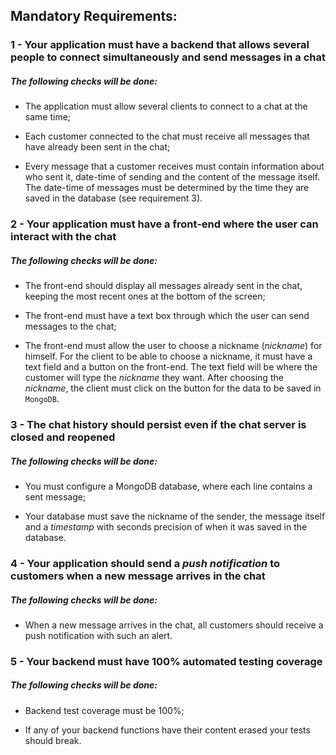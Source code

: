 ## Mandatory Requirements:

### 1 - Your application must have a backend that allows several people to connect simultaneously and send messages in a chat

##### The following checks will be done:

- The application must allow several clients to connect to a chat at the same time;

- Each customer connected to the chat must receive all messages that have already been sent in the chat;

- Every message that a customer receives must contain information about who sent it, date-time of sending and the content of the message itself. The date-time of messages must be determined by the time they are saved in the database (see requirement 3).

### 2 - Your application must have a front-end where the user can interact with the chat

##### The following checks will be done:

- The front-end should display all messages already sent in the chat, keeping the most recent ones at the bottom of the screen;

- The front-end must have a text box through which the user can send messages to the chat;

- The front-end must allow the user to choose a nickname (_nickname_) for himself. For the client to be able to choose a nickname, it must have a text field and a button on the front-end. The text field will be where the customer will type the _nickname_ they want. After choosing the _nickname_, the client must click on the button for the data to be saved in `MongoDB`.

### 3 - The chat history should persist even if the chat server is closed and reopened

##### The following checks will be done:

- You must configure a MongoDB database, where each line contains a sent message;

- Your database must save the nickname of the sender, the message itself and a _timestamp_ with seconds precision of when it was saved in the database.

### 4 - Your application should send a _push notification_ to customers when a new message arrives in the chat

##### The following checks will be done:

- When a new message arrives in the chat, all customers should receive a push notification with such an alert.

### 5 - Your backend must have 100% automated testing coverage

##### The following checks will be done:

- Backend test coverage must be 100%;

- If any of your backend functions have their content erased your tests should break.
